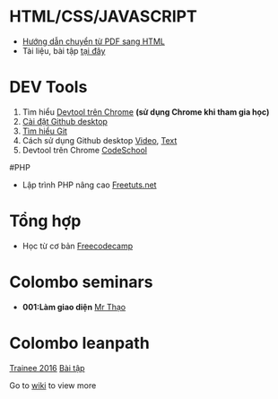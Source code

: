 # HTML/CSS/JAVASCRIPT

+ [Hướng dẫn chuyển từ PDF sang HTML](https://www.izwebz.com/search/?q=PSD+sang+HTML&cx=014821440840817908112%3Atm2aqsqxgka&cof=FORID%3A10&ie=UTF-8&filter=0&siteurl=)
+ Tài liệu, bài tập [tại đây](https://github.com/colombo-trainee/help/tree/master/Web%20Frontend)

# DEV Tools

1. Tìm hiểu [Devtool trên Chrome](https://www.codeschool.com/courses/discover-devtools) **(sử dụng Chrome khi tham gia học)**
2. [Cài đặt Github desktop](https://desktop.github.com)
3. [Tìm hiểu Git](https://git-scm.com/book/vi/v1/Bắt-Đầu-Cơ-Bản-về-Git)
4. Cách sử dụng Github desktop [Video](https://www.youtube.com/watch?v=bdqnubR3P1Y), [Text](http://o7planning.org/web/fe/default/vi/document/70398/huong-dan-su-dung-github-voi-github-desktop)
5. Devtool trên Chrome [CodeSchool](https://www.codeschool.com/courses/discover-devtools)

#PHP

+ Lập trình PHP nâng cao [Freetuts.net](http://freetuts.net/hoc-php/hoc-lap-trinh-php-nang-cao)

# Tổng hợp

+ Học từ cơ bản [Freecodecamp](http://www.freecodecamp.com)

# Colombo seminars

+ **001:Làm giao diện** [Mr Thạo](seminars/001-lam-giao-dien.md)

# Colombo leanpath

[Trainee 2016](training-2016.md)
[Bài tập](https://github.com/colombo-trainee?utf8=✓&query=trainee)

Go to [wiki](https://github.com/colombo-trainee/help/wiki) to view more
